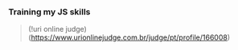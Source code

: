 ### Training my JS skills
> (!uri online judge)(https://www.urionlinejudge.com.br/judge/pt/profile/166008)
